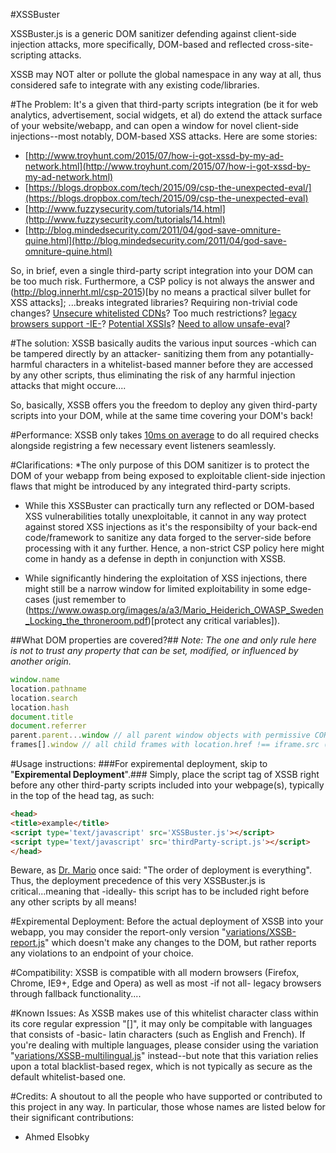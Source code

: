 #XSSBuster

XSSBuster.js is a generic DOM sanitizer defending against client-side injection attacks, more specifically, DOM-based and reflected cross-site-scripting attacks.

XSSB may NOT alter or pollute the global namespace in any way at all, thus considered safe to integrate with any existing code/libraries.

#The Problem:
It's a given that third-party scripts integration (be it for web analytics, advertisement, social widgets, et al) do extend the attack surface of your website/webapp, and can open a window for novel client-side injections--most notably, DOM-based XSS attacks. Here are some stories:
* [http://www.troyhunt.com/2015/07/how-i-got-xssd-by-my-ad-network.html](http://www.troyhunt.com/2015/07/how-i-got-xssd-by-my-ad-network.html)
* [https://blogs.dropbox.com/tech/2015/09/csp-the-unexpected-eval/](https://blogs.dropbox.com/tech/2015/09/csp-the-unexpected-eval)
* [http://www.fuzzysecurity.com/tutorials/14.html](http://www.fuzzysecurity.com/tutorials/14.html)
* [http://blog.mindedsecurity.com/2011/04/god-save-omniture-quine.html](http://blog.mindedsecurity.com/2011/04/god-save-omniture-quine.html)

So, in brief, even a single third-party script integration into your DOM can be too much risk. Furthermore, a CSP policy is not always the answer and (http://blog.innerht.ml/csp-2015)[by no means a practical silver bullet for XSS attacks]; ...breaks integrated libraries? Requiring non-trivial code changes? [Unsecure whitelisted CDNs](https://github.com/cure53/XSSChallengeWiki/wiki/H5SC-Minichallenge-3:-%22Sh*t,-it's-CSP!%22)? Too much restrictions? [legacy browsers support -IE-](http://caniuse.com/csp)? [Potential XSSIs](https://www.kittenpics.org/wp-content/uploads/2015/11/blackhat-eu-15.pdf)? [Need to allow unsafe-eval](https://blogs.dropbox.com/tech/2015/09/csp-the-unexpected-eval)?

#The solution:
XSSB basically audits the various input sources -which can be tampered directly by an attacker- sanitizing them from any potantially-harmful characters in a whitelist-based manner before they are accessed by any other scripts, thus eliminating the risk of any harmful injection attacks that might occure....

So, basically, XSSB offers you the freedom to deploy any given third-party scripts into your DOM, while at the same time covering your DOM's back!

#Performance:
XSSB only takes [10ms on average](/tests/perf) to do all required checks alongside registring a few necessary event listeners seamlessly.

#Clarifications:
*The only purpose of this DOM sanitizer is to protect the DOM of your webapp from being exposed to exploitable client-side injection flaws that might be introduced by any integrated third-party scripts.

* While this XSSBuster can practically turn any reflected or DOM-based XSS vulnerabilities totally unexploitable, it cannot in any way protect against stored XSS injections as it's the responsibilty of your back-end code/framework to sanitize any data forged to the server-side before processing with it any further. Hence, a non-strict CSP policy here might come in handy as a defense in depth in conjunction with XSSB.

* While significantly hindering the exploitation of XSS injections, there might still be a narrow window for limited exploitability in some edge-cases (just remember to (https://www.owasp.org/images/a/a3/Mario_Heiderich_OWASP_Sweden_Locking_the_throneroom.pdf)[protect any critical variables]).

##What DOM properties are covered?##
*Note: The one and only rule here is not to trust any property that can be set, modified, or influenced by another origin.*
```javascript
window.name
location.pathname
location.search
location.hash
document.title
document.referrer
parent.parent...window // all parent window objects with permissive CORS
frames[].window // all child frames with location.href !== iframe.src (or those from a different origin)
```

#Usage instructions:
###For expiremental deployment, skip to "**Expiremental Deployment**".###
Simply, place the script tag of XSSB right before any other third-party scripts included into your webpage(s), typically in the top of the head tag, as such:
```html
<head>
<title>example</title>
<script type='text/javascript' src='XSSBuster.js'></script>
<script type='text/javascript' src='thirdParty-script.js'></script>
</head>
```

Beware, as [Dr. Mario](https://twitter.com/0x6D6172696F) once said: "The order of deployment is everything". Thus, the deployment precedence of this very XSSBuster.js is critical...meaning that -ideally- this script has to be included right before any other scripts by all means!

#Expiremental Deployment:
Before the actual deployment of XSSB into your webapp, you may consider the report-only version "[variations/XSSB-report.js](/variations/XSSB-report.js)" which doesn't make any changes to the DOM, but rather reports any violations to an endpoint of your choice.

#Compatibility:
XSSB is compatible with all modern browsers (Firefox, Chrome, IE9+, Edge and Opera) as well as most -if not all- legacy browsers through fallback functionality....

#Known Issues:
As XSSB makes use of this whitelist character class within its core regular expression "[]", it may only be compitable with languages that consists of -basic- latin characters (such as English and French). If you're dealing with multiple languages, please consider using the variation "[variations/XSSB-multilingual.js](/variations/XSSB-multilingual.js)" instead--but note that this variation relies upon a total blacklist-based regex, which is not typically as secure as the default whitelist-based one.

#Credits:
A shoutout to all the people who have supported or contributed to this project in any way. In particular, those whose names are listed below for their significant contributions:
* Ahmed Elsobky
